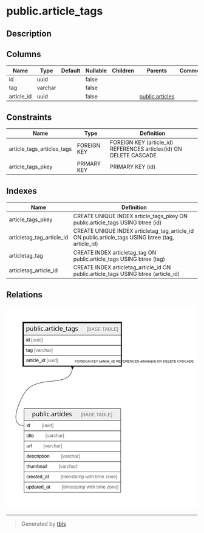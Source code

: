 # public.article_tags

## Description

## Columns

| Name | Type | Default | Nullable | Children | Parents | Comment |
| ---- | ---- | ------- | -------- | -------- | ------- | ------- |
| id | uuid |  | false |  |  |  |
| tag | varchar |  | false |  |  |  |
| article_id | uuid |  | false |  | [public.articles](public.articles.md) |  |

## Constraints

| Name | Type | Definition |
| ---- | ---- | ---------- |
| article_tags_articles_tags | FOREIGN KEY | FOREIGN KEY (article_id) REFERENCES articles(id) ON DELETE CASCADE |
| article_tags_pkey | PRIMARY KEY | PRIMARY KEY (id) |

## Indexes

| Name | Definition |
| ---- | ---------- |
| article_tags_pkey | CREATE UNIQUE INDEX article_tags_pkey ON public.article_tags USING btree (id) |
| articletag_tag_article_id | CREATE UNIQUE INDEX articletag_tag_article_id ON public.article_tags USING btree (tag, article_id) |
| articletag_tag | CREATE INDEX articletag_tag ON public.article_tags USING btree (tag) |
| articletag_article_id | CREATE INDEX articletag_article_id ON public.article_tags USING btree (article_id) |

## Relations

![er](public.article_tags.svg)

---

> Generated by [tbls](https://github.com/k1LoW/tbls)

